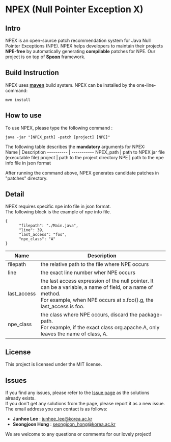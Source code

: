 # NPEX (Null Pointer Exception X)

## Intro

NPEX is an open-source patch recommendation system for Java Null Pointer Exceptions (NPE). NPEX helps developers to maintain their projects **NPE-free** by automatically generating **compilable** patches for NPE. Our project is on top of [**Spoon**](https://github.com/INRIA/spoon) framework.

## Build Instruction

NPEX uses [**maven**](https://maven.apache.org) build system. NPEX can be installed by the one-line-command:
```
mvn install
```

## How to use
To use NPEX, please type the following command :
```
java -jar "[NPEX_path] -patch [project] [NPE]"
````

The following table describes the **mandatory** arguments for NPEX:  
Name       | Description
---------- | -----------
NPEX_path  | path to NPEX jar file (executable file)
project    | path to the project directory
NPE        | path to the npe info file in json format

After running the command above, NPEX generates candidate patches in "patches" directory.


## Detail

NPEX requires specific npe info file in json format.  
The following block is the example of npe info file.

```
{
      "filepath": "./Main.java",
      "line": 39,
      "last_access": "foo", 
      "npe_class": "A"
}
```

Name        | Description
----------- | -----------
filepath    | the relative path to the file where NPE occurs
line        | the exact line number wher NPE occurs
last_access | the last access expression of the null pointer. It can be a variable, a name of field, or a name of method.<br> For example, when NPE occurs at x.foo().g, the last_access is foo.
npe_class   | the class where NPE occurs, discard the package-path.<br>For example, if the exact class org.apache.A, only leaves the name of class, A.

     
## License
This project is licensed under the MIT license.

## Issues
If you find any issues, please refer to the [Issue page](https://github.com/kupl/npex/issues) as the solutions already exists.  
If you don't get any solutions from the page, please report it as a new issue.  
The email address you can contact is as follows:  

* **Junhee Lee** : junhee_lee@korea.ac.kr
* **Seongjoon Hong** : seongjoon_hong@korea.ac.kr

We are welcome to any questions or comments for our lovely project! 
